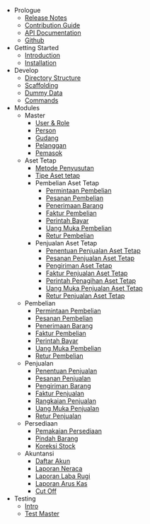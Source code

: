 - Prologue
  - [Release Notes](/id/prologue/release-notes.md)
  - [Contribution Guide](/id/prologue/contribution-guide.md)
  - [API Documentation](https://docs.point.red)
  - [Github](https://github.com/point-red/point)
- Getting Started
  - [Introduction](id/getting-started/introduction.md)
  - [Installation](/id/getting-started/installation.md)
- Develop
  - [Directory Structure](/id/develop/directory-structure.md)
  - [Scaffolding](/id/develop/scaffolding.md)
  - [Dummy Data](/id/develop/dummy-data.md)
  - [Commands](/id/develop/commands.md)
- Modules
  - Master
      - [User & Role](/id/modules/master/user-and-role.md)
      - [Person](/id/modules/master/person.md)
      - [Gudang](/id/modules/master/gudang.md)
      - [Pelanggan](id/modules/master/pelanggan.md)
      - [Pemasok](id/modules/master/pemasok.md)
  - Aset Tetap
      - [Metode Penyusutan](/id/modules/aset-tetap/metode-penyusutan.md)
      - [Tipe Aset tetap](id/modules/aset-tetap/tipe-aset-tetap.md)
      - Pembelian Aset Tetap
        - [Permintaan Pembelian](/id/modules/aset-tetap/pembelian-aset-tetap/permintaan-pembelian.md)
        - [Pesanan Pembelian](id/modules/aset-tetap/pembelian-aset-tetap/pesanan-pembelian.md)
        - [Penerimaan Barang](id/modules/aset-tetap/pembelian-aset-tetap/penerimaan-aset-tetap.md)
        - [Faktur Pembelian](id/modules/aset-tetap/pembelian-aset-tetap/faktur-pembelian.md)
        - [Perintah Bayar](id/modules/aset-tetap/pembelian-aset-tetap/perintah-bayar.md)
        - [Uang Muka Pembelian](id/modules/aset-tetap/pembelian-aset-tetap/uang-muka-pembelian.md)
        - [Retur Pembelian](id/modules/aset-tetap/pembelian-aset-tetap/retur-pembelian.md)
      - Penjualan Aset Tetap
        - [Penentuan Penjualan Aset Tetap](id/modules/aset-tetap/penjualan-aset-tetap/penentuan-penjualan-aset-tetap.md)
        - [Pesanan Penjualan Aset Tetap](id/modules/aset-tetap/penjualan-aset-tetap/pesanan-penjualan-aset-tetap.md)
        - [Pengiriman Aset Tetap](id/modules/aset-tetap/penjualan-aset-tetap/pengiriman-aset-tetap.md)
        - [Faktur Penjualan Aset Tetap](id/modules/aset-tetap/penjualan-aset-tetap/faktur-penjualan-aset-tetap.md)
        - [Perintah Penagihan Aset Tetap](id/modules/aset-tetap/penjualan-aset-tetap/perintah-penagihan-aset-tetap.md)
        - [Uang Muka Penjualan Aset Tetap](id/modules/aset-tetap/penjualan-aset-tetap/uang-muka-penjualan-aset-tetap.md)
        - [Retur Penjualan Aset Tetap](id/modules/aset-tetap/penjualan-aset-tetap/retur-penjualan-aset-tetap.md)
  - Pembelian
      - [Permintaan Pembelian](/id/modules/pembelian/permintaan-pembelian.md)
      - [Pesanan Pembelian](id/modules/pembelian/pesanan-pembelian.md)
      - [Penerimaan Barang](id/modules/pembelian/penerimaan-barang.md)
      - [Faktur Pembelian](id/modules/pembelian/faktur-pembelian.md)
      - [Perintah Bayar](id/modules/pembelian/perintah-bayar.md)
      - [Uang Muka Pembelian](id/modules/pembelian/uang-muka-pembelian.md)
      - [Retur Pembelian](id/modules/pembelian/retur-pembelian.md)
  - Penjualan
      - [Penentuan Penjualan](id/modules/penjualan/penentuan-penjualan)
      - [Pesanan Penjualan](id/modules/penjualan/pesanan-penjualan.md)
      - [Pengiriman Barang](id/modules/penjualan/pengiriman-barang.md)
      - [Faktur Penjualan](id/modules/penjualan/faktur-penjualan.md)
      - [Rangkaian Penjualan](id/modules/penjualan/rangkaian-penjualan.md)
      - [Uang Muka Penjualan](id/modules/penjualan/uang-muka-penjualan.md)
      - [Retur Penjualan](id/modules/penjualan/retur-penjualan.md)
  - Persediaan
      - [Pemakaian Persediaan](id/modules/persediaan/pemakaian-persediaan.md)
      - [Pindah Barang](id/modules/persediaan/pindah-barang.md)
      - [Koreksi Stock](id/modules/persediaan/koreksi-stock.md)
  - Akuntansi
      - [Daftar Akun](id/modules/akuntansi/daftar-akun.md)
      - [Laporan Neraca](id/modules/akuntansi/laporan-neraca.md)
      - [Laporan Laba Rugi](id/modules/akuntansi/laporan-laba-rugi.md)
      - [Laporan Arus Kas](id/modules/akuntansi/laporan-arus-kas.md)
      - [Cut Off](id/modules/akuntansi/cut-off.md)
- Testing
  - [Intro](/id/testing/intro.md)
  - [Test Master](/id/testing/testing-master.md)
